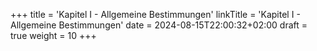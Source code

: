 +++
title = 'Kapitel I - Allgemeine Bestimmungen'
linkTitle = 'Kapitel I - Allgemeine Bestimmungen'
date = 2024-08-15T22:00:32+02:00
draft = true
weight = 10
+++
